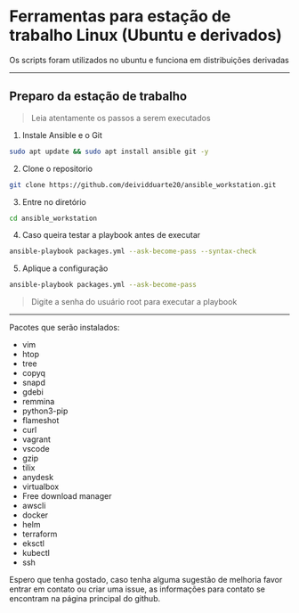 # Ferramentas para estação de trabalho Linux (Ubuntu e derivados)

Os scripts foram utilizados no ubuntu e funciona em distribuições derivadas
___

## Preparo da estação de trabalho

> Leia atentamente os passos a serem executados

1. Instale Ansible e o Git
```bash
sudo apt update && sudo apt install ansible git -y
```
2. Clone o repositorio
```bash
git clone https://github.com/deividduarte20/ansible_workstation.git
```
3. Entre no diretório
```bash
cd ansible_workstation 
```
4. Caso queira testar a playbook antes de executar
```bash
ansible-playbook packages.yml --ask-become-pass --syntax-check 
```

5. Aplique a configuração
```bash
ansible-playbook packages.yml --ask-become-pass
```

>Digite a senha do usuário root para executar a playbook
___

Pacotes que serão instalados:
- vim
- htop
- tree
- copyq
- snapd
- gdebi
- remmina
- python3-pip
- flameshot
- curl
- vagrant
- vscode
- gzip
- tilix
- anydesk
- virtualbox
- Free download manager
- awscli
- docker
- helm
- terraform
- eksctl
- kubectl
- ssh

Espero que tenha gostado, caso tenha alguma sugestão de melhoria favor entrar em contato ou criar uma issue, as informações para contato se encontram na página principal do github.

